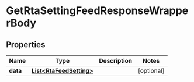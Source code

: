 

# GetRtaSettingFeedResponseWrapperBody


## Properties

Name | Type | Description | Notes
------------ | ------------- | ------------- | -------------
**data** | [**List&lt;RtaFeedSetting&gt;**](RtaFeedSetting.md) |  |  [optional]



